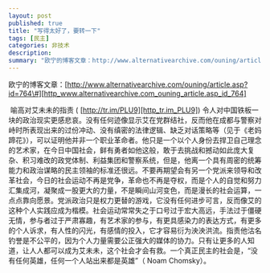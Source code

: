 ```yaml
---
layout: post
published: true
title: "写得太好了，要转一下"
tags: [民主]
categories: 非技术    
description: 
summary: "欧宁的博客文章：http://www.alternativearchive.com/ouning/article.asp?id=764#  喻高对艾未未的指责 ( http://tr.im/PLU9) 令人对中国铁板一块的政治现实更感悲哀。"
---
```

欧宁的博客文章：[http://www.alternativearchive.com/ouning/article.asp?id=764\#][http_www.alternativearchive.com_ouning_article.asp_id_764]  
  
 喻高对艾未未的指责 ( [http://tr.im/PLU9][http_tr.im_PLU9]) 令人对中国铁板一块的政治现实更感悲哀。没有任何迹像显示艾在党群结社，反而他在成都与警察对峙时所表现出来的过份冲动、没有缜密的法律逻辑、缺乏对话策略等（见于《老妈蹄花》），可以证明他并非一个职业革命者。他只是一个以个人身份去捍卫自己理念的艺术家，在今日中国社会，鲜有勇者如他这般，敢于去挑战和撼动如此庞大复杂、积习难改的政党体制、利益集团和警察系统，但是，他离一个具有周密的统筹能力和政治谋略的民主领袖的标准还很远。不要再期望会有另一个党派来领导和改革社会，今日的社会运动不再是党争，革命也不再是夺权，而是个人的自觉和努力汇集成河，凝聚成一股更大的力量，不是瞬间山河变色，而是漫长的社会运算，一点点靠向愿景。党派政治只是权力更替的游戏，它没有任何进步可言，反而像艾的这种个人实践应成为楷模。社会运动常常失之于口号过于宏大高远，手法过于僵硬无情，参与者过于严肃寡趣，有艺术家的参与，有更具感染力的表达方式，有更多的个人诉求，有人性的闪光，有感情的投入，它才容易衍为泱泱洪流。指责他沽名钓誉是不公平的，因为个人力量需要公正强大的媒体的协力。只有让更多的人知道，让人人都可以成为艾未未，这个社会才会有救。一个真正民主的社会是，“没有任何英雄，任何一个人站出来都是英雄”（ Noam Chomsky）。


[http_www.alternativearchive.com_ouning_article.asp_id_764]: http://www.alternativearchive.com/ouning/article.asp?id=764#
[http_tr.im_PLU9]: http://tr.im/PLU9